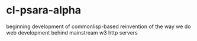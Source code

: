 cl-psara-alpha
==============

beginning development of commonlisp-based reinvention of the way we do web development behind mainstream w3 http servers
